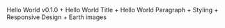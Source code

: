 Hello World v0.1.0
    + Hello World Title
    + Hello World Paragraph
    + Styling
    + Responsive Design
    + Earth images